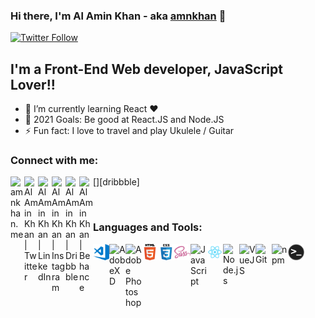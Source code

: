 ### Hi there, I'm Al Amin Khan - aka [amnkhan][website] 👋

[![Twitter Follow](https://img.shields.io/twitter/follow/amnkhan_me?color=1DA1F2&logo=twitter&style=for-the-badge)](https://twitter.com/intent/follow?original_referer=https%3A%2F%2Fgithub.com%2Famnkhan_me&screen_name=amnkhan_me)

## I'm a Front-End Web developer, JavaScript Lover!!

- 📝 I’m currently learning React ❤
- 🥅 2021 Goals: Be good at React.JS and Node.JS
- ⚡ Fun fact: I love to travel and play Ukulele / Guitar

<!-- ### Spotify Playing 🎧

[<img src="https://now-playing-codestackr.vercel.app/api/spotify-playing" alt="codeSTACKr Spotify Playing" width="350" />](https://open.spotify.com/user/swyqyimdc12jajde4vpwd2x1b) -->

### Connect with me:

[<img align="left" alt="amnkhan.me" width="22px" src="https://img.icons8.com/cute-clipart/452/web.png" />][website]
[<img align="left" alt="Al Amin Khan | Twitter" width="22px" src="https://img.icons8.com/cute-clipart/452/twitter.png" />][twitter]
[<img align="left" alt="Al Amin Khan | LinkedIn" width="22px" src="https://img.icons8.com/cute-clipart/452/linkedin.png" />][linkedin]
[<img align="left" alt="Al Amin Khan | Instagram" width="22px" src="https://img.icons8.com/cute-clipart/452/instagram-new.png" />][instagram]
[<img align="left" alt="Al Amin Khan | Dribbble" width="22px" src="https://img.icons8.com/cute-clipart/452/dribbble.png" />][dribbble]
[<img align="left" alt="Al Amin Khan | Behance" width="22px" src="https://img.icons8.com/cute-clipart/452/behance.png" />][behance]

<br />

### Languages and Tools:

[<img align="left" alt="Visual Studio Code" width="26px" src="https://raw.githubusercontent.com/github/explore/80688e429a7d4ef2fca1e82350fe8e3517d3494d/topics/visual-studio-code/visual-studio-code.png" />][twitter]
[<img align="left" alt="AdobeXD" width="26px" src="https://img.icons8.com/color/452/adobe-xd.png" />][twitter]
[<img align="left" alt="Adobe Photoshop" width="26px" src="https://img.icons8.com/fluent/452/adobe-photoshop.png" />][twitter]
[<img align="left" alt="HTML5" width="26px" src="https://raw.githubusercontent.com/github/explore/80688e429a7d4ef2fca1e82350fe8e3517d3494d/topics/html/html.png" />][twitter]
[<img align="left" alt="CSS3" width="26px" src="https://raw.githubusercontent.com/github/explore/80688e429a7d4ef2fca1e82350fe8e3517d3494d/topics/css/css.png" />][twitter]
[<img align="left" alt="Sass" width="26px" src="https://raw.githubusercontent.com/github/explore/80688e429a7d4ef2fca1e82350fe8e3517d3494d/topics/sass/sass.png" />][twitter]
[<img align="left" alt="JavaScript" width="26px" src="https://img.icons8.com/color/452/javascript.png" />][twitter]
[<img align="left" alt="React" width="26px" src="https://raw.githubusercontent.com/github/explore/80688e429a7d4ef2fca1e82350fe8e3517d3494d/topics/react/react.png" />][twitter]
[<img align="left" alt="Node.js" width="26px" src="https://img.icons8.com/color/452/nodejs.png" />][twitter]
[<img align="left" alt="VueJS" width="26px" src="https://img.icons8.com/color/452/vue-js.png" />][twitter]
[<img align="left" alt="Git" width="26px" src="https://img.icons8.com/color/452/git.png" />][twitter]
[<img align="left" alt="npm" width="26px" src="https://img.icons8.com/color/452/npm.png" />][twitter]
[<img align="left" alt="Terminal" width="26px" src="https://raw.githubusercontent.com/github/explore/80688e429a7d4ef2fca1e82350fe8e3517d3494d/topics/terminal/terminal.png" />][twitter]

[website]: https://amnkhan.me
[twitter]: https://twitter.com/amnkhan_me
[instagram]: https://www.instagram.com/amnkhan.me/
[linkedin]: https://www.linkedin.com/in/amnkhan/
[dribble]: https://dribbble.com/amnkhan
[behance]: https://www.behance.net/amnkhan
